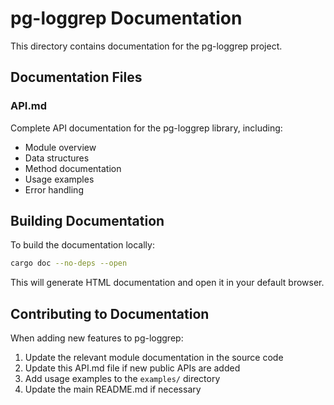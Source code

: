 # pg-loggrep Documentation

This directory contains documentation for the pg-loggrep project.

## Documentation Files

### API.md

Complete API documentation for the pg-loggrep library, including:
- Module overview
- Data structures
- Method documentation
- Usage examples
- Error handling

## Building Documentation

To build the documentation locally:

```bash
cargo doc --no-deps --open
```

This will generate HTML documentation and open it in your default browser.

## Contributing to Documentation

When adding new features to pg-loggrep:

1. Update the relevant module documentation in the source code
2. Update this API.md file if new public APIs are added
3. Add usage examples to the `examples/` directory
4. Update the main README.md if necessary
